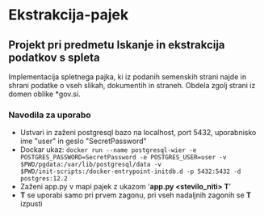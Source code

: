 # Ekstrakcija-pajek
## Projekt pri predmetu Iskanje in ekstrakcija podatkov s spleta 
Implementacija spletnega pajka, ki iz podanih semenskih strani najde in shrani podatke o vseh slikah, dokumentih in straneh. Obdela zgolj strani iz domen oblike *gov.si.
### Navodila za uporabo
- Ustvari in zaženi postgresql bazo na localhost, port 5432, uporabnisko ime "user" in geslo "SecretPassword"
- Dockar ukaz: <code>docker run --name postgresql-wier -e POSTGRES_PASSWORD=SecretPassword -e POSTGRES_USER=user -v $PWD/pgdata:/var/lib/postgresql/data -v $PWD/init-scripts:/docker-entrypoint-initdb.d -p 5432:5432 -d postgres:12.2</code>
- Zaženi app.py v mapi pajek z ukazom '**app.py <stevilo_niti> T**'
- **T** se uporabi samo pri prvem zagonu, pri vseh nadaljnih zagonih se **T** izpusti

